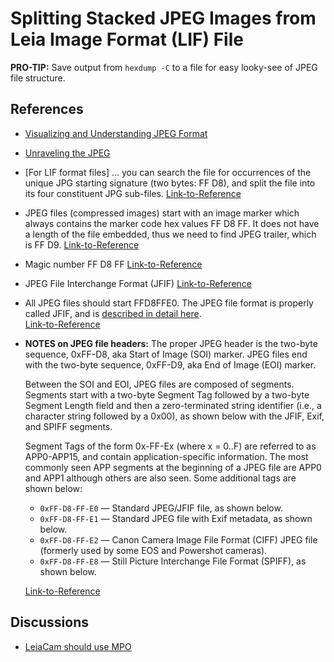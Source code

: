 # Splitting Stacked JPEG Images from Leia Image Format (LIF) File #

**PRO-TIP:** Save output from `hexdump -C` to a file for easy
looky-see of JPEG file structure.

## References ##

- [Visualizing and Understanding JPEG Format](https://github.com/corkami/formats/blob/master/image/jpeg.md)

- [Unraveling the JPEG](https://parametric.press/issue-01/unraveling-the-jpeg/)

- [For LIF format files] ... you can search the file for occurrences
  of the unique JPG starting signature (two bytes: FF D8), and split
  the file into its four constituent JPG
  sub-files. [Link-to-Reference](https://photo-3d.groups.io/g/main/message/131743)

- JPEG files (compressed images) start with an image marker which
  always contains the marker code hex values FF D8 FF. It does not
  have a length of the file embedded, thus we need to find JPEG
  trailer, which is FF D9.
  [Link-to-Reference](https://www.file-recovery.com/jpg-signature-format.htm)

- Magic number FF D8 FF [Link-to-Reference](https://www.ntfs.com/jpeg-signature-format.htm)

- JPEG File Interchange Format (JFIF) [Link-to-Reference](https://en.wikipedia.org/wiki/JPEG_File_Interchange_Format)

- All JPEG files should start FFD8FFE0. The JPEG file format is
  properly called JFIF, and is [described in detail here](https://www.ecma-international.org/publications/files/ECMA-TR/ECMA%20TR-098.pdf).  
  [Link-to-Reference](https://community.adobe.com/t5/photoshop-ecosystem-discussions/is-there-a-way-to-create-jpeg-files-without-the-photoshop-file-signature/td-p/11001989)

- **NOTES on JPEG file headers:** The proper JPEG header is the
  two-byte sequence, 0xFF-D8, aka Start of Image (SOI) marker.  JPEG
  files end with the two-byte sequence, 0xFF-D9, aka End of Image
  (EOI) marker.

  Between the SOI and EOI, JPEG files are composed of
  segments. Segments start with a two-byte Segment Tag followed by a
  two-byte Segment Length field and then a zero-terminated string
  identifier (i.e., a character string followed by a 0x00), as shown
  below with the JFIF, Exif, and SPIFF segments.

  Segment Tags of the form 0x-FF-Ex (where x = 0..F) are referred to
  as APP0-APP15, and contain application-specific information. The
  most commonly seen APP segments at the beginning of a JPEG file are
  APP0 and APP1 although others are also seen. Some additional tags
  are shown below:

  - `0xFF-D8-FF-E0` — Standard JPEG/JFIF file, as shown below.
  - `0xFF-D8-FF-E1` — Standard JPEG file with Exif metadata, as shown below.
  - `0xFF-D8-FF-E2` — Canon Camera Image File Format (CIFF) JPEG file
    (formerly used by some EOS and Powershot cameras).
  - `0xFF-D8-FF-E8` — Still Picture Interchange File Format (SPIFF),
    as shown below.

  [Link-to-Reference](https://www.garykessler.net/library/file_sigs.html)

## Discussions ##

- [LeiaCam should use MPO](https://forums.leialoft.com/t/leiacam-should-use-mpo/1766)

<!-- EOF: references.md -->
